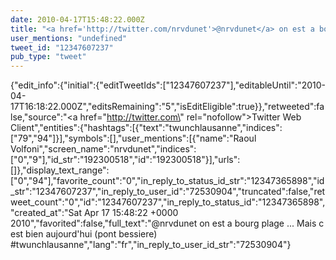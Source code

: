 ```yaml
---
date: 2010-04-17T15:48:22.000Z
title: "<a href='http://twitter.com/nrvdunet'>@nrvdunet</a> on est a bourg plage ... Mais c est bien aujourd'hui (pont bessiere) #twunchlausanne″"
user_mentions: "undefined"
tweet_id: "12347607237"
pub_type: "tweet"
---
```

{"edit_info":{"initial":{"editTweetIds":["12347607237"],"editableUntil":"2010-04-17T16:18:22.000Z","editsRemaining":"5","isEditEligible":true}},"retweeted":false,"source":"<a href=\"http://twitter.com\" rel=\"nofollow\">Twitter Web Client</a>","entities":{"hashtags":[{"text":"twunchlausanne","indices":["79","94"]}],"symbols":[],"user_mentions":[{"name":"Raoul Volfoni","screen_name":"nrvdunet","indices":["0","9"],"id_str":"192300518","id":"192300518"}],"urls":[]},"display_text_range":["0","94"],"favorite_count":"0","in_reply_to_status_id_str":"12347365898","id_str":"12347607237","in_reply_to_user_id":"72530904","truncated":false,"retweet_count":"0","id":"12347607237","in_reply_to_status_id":"12347365898","created_at":"Sat Apr 17 15:48:22 +0000 2010","favorited":false,"full_text":"@nrvdunet on est a bourg plage ... Mais c est bien aujourd'hui (pont bessiere) #twunchlausanne","lang":"fr","in_reply_to_user_id_str":"72530904"}
